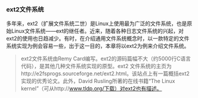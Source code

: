 ### ext2文件系统

多年来，ext2（扩展文件系统二世）是Linux上使用最为广泛的文件系统，也是原始Linux文件系统——ext的继任者。近来，随着各种日志文件系统的兴起，对ext2的使用也日趋减少。有时，在介绍通用文件系统概念时，以一款特定的文件系统实现为例会容易一些，出于这一目的，本章将以ext2为例来介绍文件系统。

> ext2文件系统由Remy Card编写。ext2的源码篇幅不大（约5000行C语言代码），是其他几种文件系统实现的原型。ext2 文件系统的主页为http://e2fsprogs.sourceforge.net/ext2.html。该站点上有一篇概括ext2实现的优秀论文。此外，David Rusling所著的在线书籍“The Linux kernel”（可从http://www.tldp.org/下载）对ext2也有描述。

